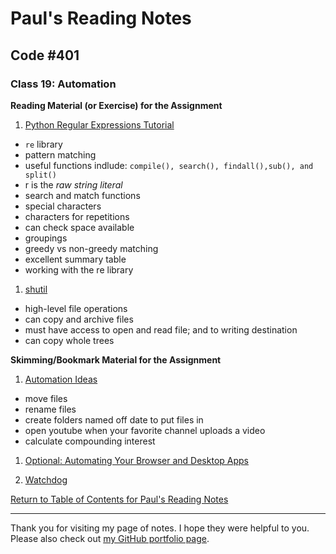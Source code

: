 # Paul's Reading Notes

## Code #401

### Class 19: Automation

**Reading Material (or Exercise) for the Assignment**
1. [Python Regular Expressions Tutorial](https://www.datacamp.com/community/tutorials/python-regular-expression-tutorial)
- `re` library
- pattern matching
- useful functions indlude: `compile(), search(), findall(),sub(), and split()`
- r is the *raw string literal*
- search and match functions
- special characters
- characters for repetitions
- can check space available
- groupings
- greedy vs non-greedy matching
- excellent summary table
- working with the re library


1. [shutil](https://pymotw.com/3/shutil/)
- high-level file operations
- can copy and archive files
- must have access to open and read file; and to writing destination
- can copy whole trees



**Skimming/Bookmark Material for the Assignment**
1. [Automation Ideas](https://www.youtube.com/watch?v=qbW6FRbaSl0&t=69s)
- move files
- rename files
- create folders named off date to put files in
- open youtube when your favorite channel uploads a video
- calculate compounding interest


1. [Optional: Automating Your Browser and Desktop Apps](https://www.youtube.com/watch?v=dZLyfbSQPXI)


1. [Watchdog](https://pythonhosted.org/watchdog/)



[Return to Table of Contents for Paul's Reading Notes](https://paul-leonard.github.io/reading-notes/ "Go back to find more notes!")



---



Thank you for visiting my page of notes.  I hope they were helpful to you.  Please also check out [my GitHub portfolio page](https://github.com/paul-leonard "Paul's GitHub Portfolio").